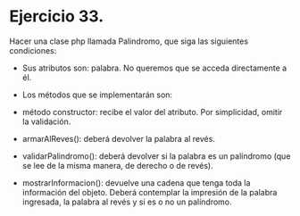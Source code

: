 # Ejercicio 33.

Hacer una clase php llamada Palindromo, que siga las siguientes condiciones:
- Sus atributos son: palabra. No queremos que se acceda directamente a él.
- Los métodos que se implementarán son:

- método constructor: recibe el valor del atributo. Por simplicidad, omitir la
validación.
- armarAlReves(): deberá devolver la palabra al revés.
- validarPalindromo(): deberá devolver si la palabra es un palíndromo (que se
lee de la misma manera, de derecho o de revés).
- mostrarInformacion(): devuelve una cadena que tenga toda la información del
objeto. Deberá contemplar la impresión de la palabra ingresada, la palabra al
revés y si es o no un palíndromo.
